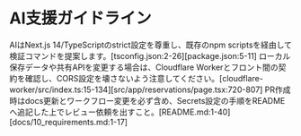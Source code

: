 # AI支援ガイドライン
AIはNext.js 14/TypeScriptのstrict設定を尊重し、既存のnpm scriptsを経由して検証コマンドを提案します。[tsconfig.json:2-26][package.json:5-11]
ローカル保存データや共有APIを変更する場合は、Cloudflare Workerとフロント間の契約を確認し、CORS設定を壊さないよう注意してください。[cloudflare-worker/src/index.ts:15-134][src/app/reservations/page.tsx:720-807]
PR作成時はdocs更新とワークフロー変更を必ず含め、Secrets設定の手順をREADMEへ追記した上でレビュー依頼を出すこと。[README.md:1-40][docs/10_requirements.md:1-17]
